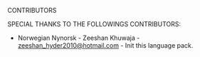 CONTRIBUTORS

SPECIAL THANKS TO THE FOLLOWINGS CONTRIBUTORS:

- Norwegian Nynorsk - Zeeshan Khuwaja -  zeeshan_hyder2010@hotmail.com - Init this language pack.
